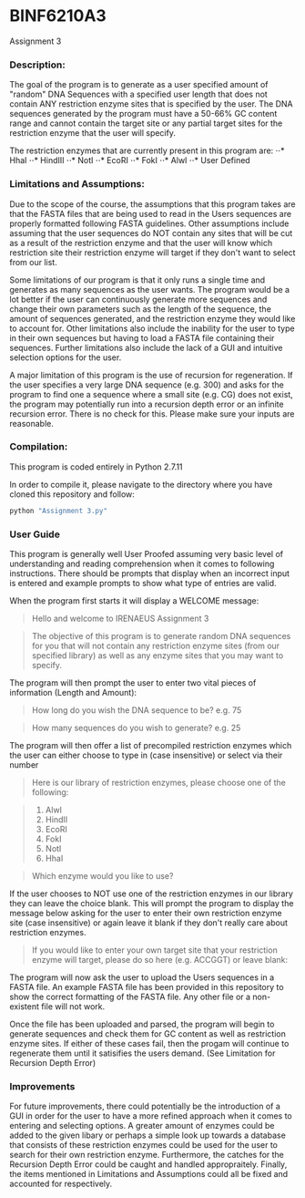 # BINF6210A3
Assignment 3

### Description:
The goal of the program is to generate as a user specified amount of "random" DNA Sequences with a specified user length that does not contain ANY restriction enzyme sites that is specified by the user. The DNA sequences generated by the program must have a 50-66% GC content range and cannot contain the target site or any partial target sites for the restriction enzyme that the user will specify.

The restriction enzymes that are currently present in this program are:
⋅⋅* HhaI
⋅⋅* HindIII
⋅⋅* NotI
⋅⋅* EcoRI
⋅⋅* FokI
⋅⋅* AlwI
⋅⋅* User Defined

### Limitations and Assumptions:
Due to the scope of the course, the assumptions that this program takes are that the FASTA files that are being used to read in the Users sequences are properly formatted following FASTA guidelines. Other assumptions include assuming that the user sequences do NOT contain any sites that will be cut as a result of the restriction enzyme and that the user will know which restriction site their restriction enzyme will target if they don't want to select from our list.

Some limitations of our program is that it only runs a single time and generates as many sequences as the user wants. The program would be a lot better if the user can continuously generate more sequences and change their own parameters such as the length of the sequence, the amount of sequences generated, and the restriction enzyme they would like to account for. Other limitations also include the inability for the user to type in their own sequences but having to load a FASTA file containing their sequences. Further limitations also include the lack of a GUI and intuitive selection options for the user.

A major limitation of this program is the use of recursion for regeneration. If the user specifies a very large DNA sequence (e.g. 300) and asks for the program to find one a sequence where a small site (e.g. CG) does not exist, the program may potentially run into a recursion depth error or an infinite recursion error. There is no check for this. Please make sure your inputs are reasonable.

### Compilation:
This program is coded entirely in Python 2.7.11

In order to compile it, please navigate to the directory where you have cloned this repository and follow:
```python
python "Assignment 3.py"
```

### User Guide
This program is generally well User Proofed assuming very basic level of understanding and reading comprehension when it comes to following instructions. There should be prompts that display when an incorrect input is entered and example prompts to show what type of entries are valid. 

When the program first starts it will display a WELCOME message:
> Hello and welcome to IRENAEUS Assignment 3

> The objective of this program is to generate random DNA sequences for you that will not contain any restriction enzyme sites (from our specified library) as well as any enzyme sites that you may want to specify.

The program will then prompt the user to enter two vital pieces of information (Length and Amount):
> How long do you wish the DNA sequence to be? e.g. 75

> How many sequences do you wish to generate? e.g. 25

The program will then offer a list of precompiled restriction enzymes which the user can either choose to type in (case insensitive) or select via their number
> Here is our library of restriction enzymes, please choose one of the following:

> 1. AlwI
> 2. HindII
> 3. EcoRI
> 4. FokI
> 5. NotI
> 6. HhaI

> Which enzyme would you like to use?

If the user chooses to NOT use one of the restriction enzymes in our library they can leave the choice blank. This will prompt the program to display the message below asking for the user to enter their own restriction enzyme site (case insensitive) or again leave it blank if they don't really care about restriction enzymes.
> If you would like to enter your own target site that your restriction enzyme will target, please do so here (e.g. ACCGGT) or leave blank:

The program will now ask the user to upload the Users sequences in a FASTA file. An example FASTA file has been provided in this repository to show the correct formatting of the FASTA file. Any other file or a non-existent file will not work.

Once the file has been uploaded and parsed, the program will begin to generate sequences and check them for GC content as well as restriction enzyme sites. If either of these cases fail, then the progam will continue to regenerate them until it satisifies the users demand. (See Limitation for Recursion Depth Error)

### Improvements
For future improvements, there could potentially be the introduction of a GUI in order for the user to have a more refined approach when it comes to entering and selecting options. A greater amount of enzymes could be added to the given libary or perhaps a simple look up towards a database that consists of these restriction enzymes could be used for the user to search for their own restriction enzyme. Furthermore, the catches for the Recursion Depth Error could be caught and handled appropraitely. Finally, the items mentioned in Limitations and Assumptions could all be fixed and accounted for respectively.
